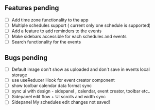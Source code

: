 ## Features pending

- [ ] Add time zone functionality to the app
- [ ] Multiple schedules support ( current only one schedule is supported)
- [ ] Add a feature to add reminders to the events
- [ ] Make sidebars accessible for each schedules and events
- [ ] Search functionality for the events

## Bugs pending

- [ ] Default image don't show as uploaded and don't save in events local storage
- [ ] use useReducer Hook for event creator component
- [ ] show toolbar calendar data format sync
- [ ] sync ui with design - sidepanel , calendar, event creator, toolbar etc..
- [ ] Sidepanel edit flow + UI scrolls and width sync
- [ ] Sidepanel My schedules edit changes not saved!
